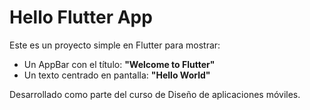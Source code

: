 # Hello Flutter App

Este es un proyecto simple en Flutter para mostrar:

- Un AppBar con el título: **"Welcome to Flutter"**
- Un texto centrado en pantalla: **"Hello World"**

Desarrollado como parte del curso de Diseño de aplicaciones móviles.
